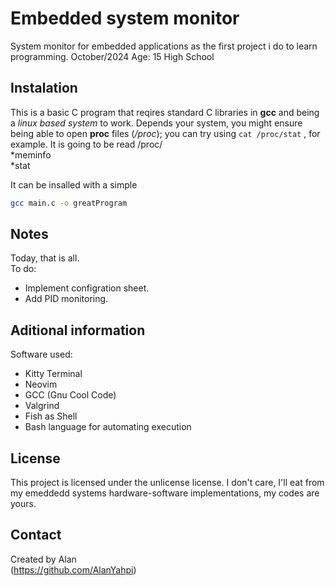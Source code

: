 # Embedded system monitor
System monitor for embedded applications as the first project i do to learn programming.
October/2024
Age: 15
High School

## Instalation
This is a basic C program that reqires standard C libraries in **gcc** and being a *linux based system* to work. Depends your system, you might ensure being able to open **proc** files (*/proc*); you can try using `cat /proc/stat` , for example. It is going to be read /proc/  
*meminfo  
*stat  

It can be insalled with a simple
```bash
gcc main.c -o greatProgram
```
## Notes
Today, that is all.  
To do:

- Implement configration sheet.
- Add PID monitoring.

## Aditional information
Software used:
- Kitty Terminal
- Neovim
- GCC (Gnu Cool Code)
- Valgrind
- Fish as Shell
- Bash language for automating execution

## License
This project is licensed under the unlicense license.
I don't care, I'll eat from my emeddedd systems hardware-software implementations, my codes are yours.
## Contact
Created by Alan  
(https://github.com/AlanYahpi)

